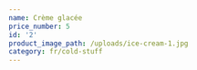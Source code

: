 ```yaml
---
name: Crème glacée
price_number: 5
id: '2'
product_image_path: /uploads/ice-cream-1.jpg
category: fr/cold-stuff
---
```

